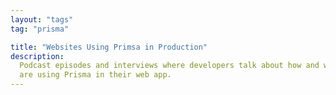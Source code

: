 ```yaml
---
layout: "tags"
tag: "prisma"

title: "Websites Using Primsa in Production"
description:
  Podcast episodes and interviews where developers talk about how and why they
  are using Prisma in their web app.
---
```

